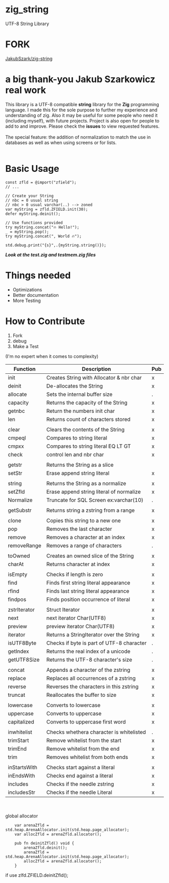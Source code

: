 # zig_string
UTF-8 String Library

# FORK
[JakubSzark/zig-string]((https://github.com/JakubSzark/zig-string))


# a big thank-you Jakub Szarkowicz  real work

This library is a UTF-8 compatible **string** library for the **Zig** programming language. 
I made this for the sole purpose to further my experience and understanding of zig.
Also it may be useful for some people who need it (including myself), with future projects. Project is also open for people to add to and improve. Please check the **issues** to view requested features.
<br>
<br>
The special feature: the addition of normalization to match the use in databases as well as when using screens or for lists.
<br>
<br>
# Basic Usage
```zig
const zfld = @import("zfield");
// ...

// Create your String
// nbc = 0 usual string 
// nbc > 0 usual varchar(..) --> zoned 
var myString = zfld.ZFIELD.init(30);
defer myString.deinit();

// Use functions provided
try myString.concat("🔥 Hello!");
_ = myString.pop();
try myString.concat(", World 🔥");

std.debug.print("{s}",.{myString.string()});
```

***Look at the test.zig and testmem.zig files***



# Things needed
- Optimizations
- Better documentation
- More Testing

# How to Contribute
1. Fork
2. debug
3. Make a Test

(I'm no expert when it comes to complexity)


Function      | Description                              | Pub |
--------------|------------------------------------------|-----|
init          | Creates String with Allocator & nbr char |  x  |
deinit        | De-allocates the String                  |  x  |
allocate      | Sets the internal buffer size            |  .  |
capacity      | Returns the capacity of the String       |  x  |
getnbc        | Return the numbers init char             |  x  |
len           | Returns count of characters stored       |  x  |
              |                                          |     |
clear         | Clears the contents of the String        |  x  |
cmpeql        | Compares to string literal               |  x  |
cmpxx         | Compares to string literal EQ LT GT      |  x  |
check         | control len and nbr char                 |  x  |
              |                                          |     |
getstr        | Returns the String as a slice            |     |
setStr        | Erase append string literal              |  x  |
              |                                          |     |
string        | Returns the String as a normalize        |  x  |
setZfld       | Erase append string literal of normalize |  x  |
Normalize     | Truncate for SQL Screen ex:varchar(10)   |  .  |
              |                                          |     |
getSubstr     | Returns string a zstring from a range    |  x  |
              |                                          |     |
clone         | Copies this string to a new one          |  x  |
pop           | Removes the last character               |  x  |
remove        | Removes a character at an index          |  x  |
removeRange   | Removes a range of characters            |  .  |
              |                                          |     |
toOwned       | Creates an owned slice of the String     |  x  |
charAt        | Returns character at index               |  x  |
              |                                          |     |
isEmpty       | Checks if length is zero                 |  x  |
find          | Finds first string literal appearance    |  x  |
rfind         | Finds last  string literal appearance    |  x  |
findpos       | Finds position occurrence of literal     |  x  |
              |                                          |     |
zstrIterator  | Struct Iterator                          |  x  |
next          | next iterator Char(UTF8)                 |  x  |
preview       | preview iterator Char(UTF8)              |  x  |
iterator      | Returns a StringIterator over the String |  x  |
isUTF8Byte    | Checks if byte is part of UTF-8 character|  .  |
getIndex      | Returns the real index of a unicode      |  .  |
getUTF8Size   | Returns the UTF-8 character's size       |  .  |
              |                                          |     |
concat        | Appends a character of the zstring       |  x  |
replace       | Replaces all occurrences of a zstring    |  x  |
reverse       | Reverses the characters in this zstring  |  x  |
truncat       | Reallocates the  buffer to size          |  x  |
              |                                          |     |
lowercase     | Converts to lowercase                    |  x  |
uppercase     | Converts to uppercase                    |  x  |
capitalized   | Converts to uppercase first word         |  x  |
              |                                          |     |
inwhitelist   | Checks whethera character is whitelisted |  .  |
trimStart     | Remove whitelist from the start          |  x  |
trimEnd       | Remove whitelist from the end            |  x  |
trim          | Removes whitelist from both ends         |  x  |
              |                                          |     |
inStartsWith  | Checks start against a literal           |  x  |
inEndsWith    | Checks end against a literal             |  x  |
includes      | Checks if the needle zstring             |  x  |
includesStr   | Checks if the needle Literal             |  x  |

<br>
<br>
global allocator

```
    var arenaZfld = std.heap.ArenaAllocator.init(std.heap.page_allocator);
    var allocZfld = arenaZfld.allocator();

	pub fn deinitZfld() void {
	    arenaZfld.deinit();
	    arenaZfld = std.heap.ArenaAllocator.init(std.heap.page_allocator);
	    allocZfld = arenaZfld.allocator();
	}
```

if use zlfd.ZFIELD.deinitZfld();


